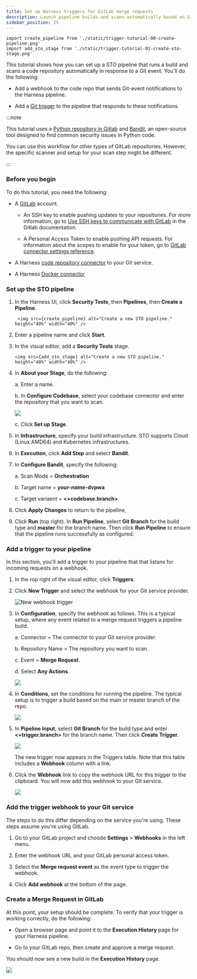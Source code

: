 ```yaml
---
title: Set up Harness triggers for GitLab merge requests
description: Launch pipeline builds and scans automatically based on GitLab merge requests.
sidebar_position: 25
---
```


```mdx-code-block
import create_pipeline from './static/trigger-tutorial-00-create-pipeline.png'
import add_sto_stage from './static/trigger-tutorial-01-create-sto-stage.png'
```

This tutorial shows how you can set up a STO pipeline that runs a build and scans a code repository automatically in response to a Git event. You'll do the following:

* Add a webhook to the code repo that sends Git-event notifications to the Harness pipeline.

* Add a [Git trigger](/docs/platform/triggers/triggering-pipelines/) to the pipeline that responds to these notifications. 

:::note

This tutorial uses a [Python repository in Gitlab](https://gitlab.com/gitsequence090/TestPythonSAST) and [Bandit](https://github.com/PyCQA/bandit), an open-source tool designed to find common security issues in Python code.

You can use this workflow for other types of GitLab repositories. However, the specific scanner and setup for your scan step might be different. 

:::

### Before you begin

To do this tutorial, you need the following:

* A [GitLab](https://gitlab.com/) account. 

  * An SSH key to enable pushing updates to your repositories. For more information, go to [Use SSH keys to communicate with GitLab](https://docs.gitlab.com/ee/user/ssh.html) in the Gitlab documentation.

  * A Personal Access Token to enable pushing API requests. For information about the scopes to enable for your token, go to [GitLab connector settings reference](/docs/platform/connectors/code-repositories/ref-source-repo-provider/git-lab-connector-settings-reference/#passwordpersonal-access-token).

* A Harness [code repository connector](/docs/category/code-repositories) to your Git service.

* A Harness [Docker connector](/docs/platform/Connectors/Cloud-providers/ref-cloud-providers/docker-registry-connector-settings-reference)

### Set up the STO pipeline

1. In the Harness UI, click **Security Tests**, then **Pipelines**, then **Create a Pipeline**. 

   ```mdx-code-block
    <img src={create_pipeline} alt="Create a new STO pipeline." height="40%" width="40%" />
    ```

2. Enter a pipeline name and click **Start**. 

3. In the visual editor, add a **Security Tests** stage. 

    ```mdx-code-block
    <img src={add_sto_stage} alt="Create a new STO pipeline." height="40%" width="40%" />
    ```

4. In **About your Stage**, do the following:

   a. Enter a name.

   b. In **Configure Codebase**, select your codebase connector and enter the repository that you want to scan.  
     
      ![](./static/trigger-tutorial-02-set-up-sto-stage.png)

   c. Click **Set up Stage**. 


4. In **Infrastructure**, specify your build infrastructure. STO supports Cloud (Linux AMD64) and Kubernetes infrastructures.

5. In **Execution**, click **Add Step** and select **Bandit**. 

6. In **Configure Bandit**, specify the following:

   a. Scan Mode = **Orchestration**

   b. Target name  = ***your-name*-dvpwa**

   c. Target variaent = **<+codebase.branch>**

7. Click **Apply Changes** to return to the pipeline, 

8. Click **Run** (top right). In **Run Pipeline**, select **Git Branch** for the build type and **master** for the branch name. Then click **Run Pipeline** to ensure that the pipeline runs successfully as configured. 

### Add a trigger to your pipeline

In this section, you'll add a trigger to your pipeline that that listsns for incoming requests on a webhook.

1. In the rop right of the visual editor, click **Triggers**. 

2. Click **New Trigger** and select the webhook for your Git service provider. 

   ![New webhook trigger](./static/trigger-tutorial-04-select-trigger.png)

3. In **Configuration**, specify the webhook as follows. This is a typical setup, where any event related to a merge request triggers a pipeline build. 

   a. Connector = The connector to your Git service provider.

   b. Repository Name = The repository you want to scan. 

   c. Event = **Merge Request**. 

   d. Select **Any Actions**. 

     ![](./static/trigger-tutorial-05-trigger-config.png)

4. In **Conditions**, set the conditions for running the pipeline. The typical setup is to trigger a build based on the main or master branch of the repo.

   ![](./static/trigger-tutorial-06-trigger-condition.png)

5. In **Pipeline Input**, select **Git Branch** for the build type and enter **<+trigger.branch>** for the branch name. Then click **Create Trigger**. 

   ![](./static/trigger-tutorial-08-pipeline-input.png)

   The new trigger now appears in the Triggers table. Note that this table includes a **Webhook** column with a link.

6. Click the **Webhook** link to copy the webhook URL for this trigger to the clipboard. You will now add this webhook to your Git service. 

   ![](./static/trigger-tutorial-07-copy-url-webhook.png)


### Add the trigger webhook to your Git service

The steps to do this differ depending on the service you're using. These steps assume you're using GitLab.

1. Go to your GitLab project and choode **Settings** > **Webhooks** in the left menu. 

2. Enter the webhook URL and your GitLab personal access token. 

3. Select the **Merge request event** as the event type to trigger the webhook. 

4. Click **Add webhook** at the bottom of the page. 

### Create a Merge Request in GitLab

At this point, your setup should be complete. To verify that your trigger is working correctly, do the following:

* Open a browser page and point it to the **Execution History** page for your Harness pipeline. 

* Go to your GitLab repo, then create and approve a merge request. 

You should now see a new build in the **Execution History** page. 

![](./static/trigger-tutorial-09-triggered-build.png)